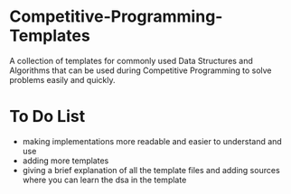 # Competitive-Programming-Templates
A collection of templates for commonly used Data Structures and Algorithms that can be used during Competitive Programming to solve problems easily and quickly.

# To Do List
- making implementations more readable and easier to understand and use
- adding more templates
- giving a brief explanation of all the template files and adding sources where you can learn the dsa in the template
